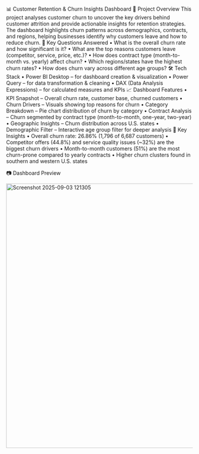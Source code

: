 📊 Customer Retention & Churn Insights Dashboard
📌 Project Overview
This project analyses customer churn to uncover the key drivers behind customer attrition and provide actionable insights for retention strategies. The dashboard highlights churn patterns across demographics, contracts, and regions, helping businesses identify why customers leave and how to reduce churn.
🎯 Key Questions Answered
•	What is the overall churn rate and how significant is it?
•	What are the top reasons customers leave (competitor, service, price, etc.)?
•	How does contract type (month-to-month vs. yearly) affect churn?
•	Which regions/states have the highest churn rates?
•	How does churn vary across different age groups?
🛠️ Tech Stack
•	Power BI Desktop – for dashboard creation & visualization
•	Power Query – for data transformation & cleaning
•	DAX (Data Analysis Expressions) – for calculated measures and KPIs
📈 Dashboard Features
•	KPI Snapshot – Overall churn rate, customer base, churned customers
•	Churn Drivers – Visuals showing top reasons for churn
•	Category Breakdown – Pie chart distribution of churn by category
•	Contract Analysis – Churn segmented by contract type (month-to-month, one-year, two-year)
•	Geographic Insights – Churn distribution across U.S. states
•	Demographic Filter – Interactive age group filter for deeper analysis
🔑 Key Insights
•	Overall churn rate: 26.86% (1,796 of 6,687 customers)
•	Competitor offers (44.8%) and service quality issues (~32%) are the biggest churn drivers
•	Month-to-month customers (51%) are the most churn-prone compared to yearly contracts
•	Higher churn clusters found in southern and western U.S. states

📷 Dashboard Preview

<img width="1265" height="714" alt="Screenshot 2025-09-03 121305" src="https://github.com/user-attachments/assets/1c21f174-e371-4650-93b7-3d65570514b8" />
